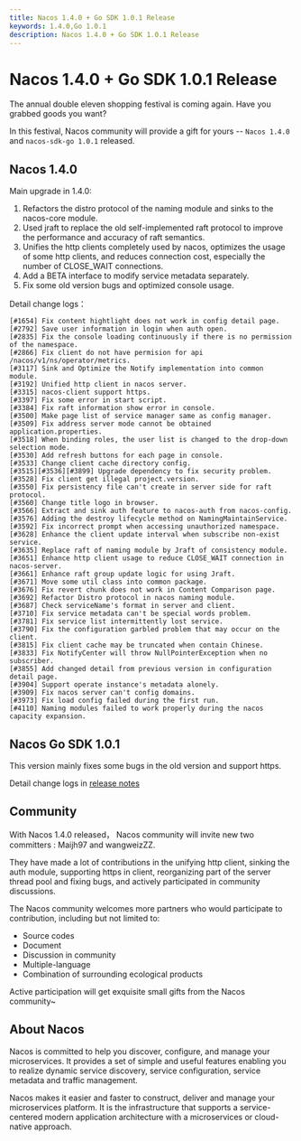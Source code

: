 ```yaml
---
title: Nacos 1.4.0 + Go SDK 1.0.1 Release
keywords: 1.4.0,Go 1.0.1
description: Nacos 1.4.0 + Go SDK 1.0.1 Release
---
```


# Nacos 1.4.0 + Go SDK 1.0.1 Release

The annual double eleven shopping festival is coming again. 
Have you grabbed goods you want?

In this festival, Nacos community will provide a gift for yours -- `Nacos 1.4.0` and `nacos-sdk-go 1.0.1` released.

## Nacos 1.4.0

Main upgrade in 1.4.0:

1. Refactors the distro protocol of the naming module and sinks to the nacos-core module.
1. Used jraft to replace the old self-implemented raft protocol to improve the performance and accuracy of raft semantics.
1. Unifies the http clients completely used by nacos, optimizes the usage of some http clients, and reduces connection cost, especially the number of CLOSE_WAIT connections.
1. Add a BETA interface to modify service metadata separately.
1. Fix some old version bugs and optimized console usage.

Detail change logs：

```
[#1654] Fix content hightlight does not work in config detail page.
[#2792] Save user information in login when auth open.
[#2835] Fix the console loading continuously if there is no permission of the namespace.
[#2866] Fix client do not have permision for api  /nacos/v1/ns/operator/metrics.
[#3117] Sink and Optimize the Notify implementation into common module.
[#3192] Unified http client in nacos server.
[#3315] nacos-client support https.
[#3397] Fix some error in start script.
[#3384] Fix raft information show error in console.
[#3500] Make page list of service manager same as config manager.
[#3509] Fix address server mode cannot be obtained application.properties.
[#3518] When binding roles, the user list is changed to the drop-down selection mode.
[#3530] Add refresh buttons for each page in console.
[#3533] Change client cache directory config.
[#3515][#3536][#3899] Upgrade dependency to fix security problem.
[#3528] Fix client get illegal project.version.
[#3550] Fix persistency file can't create in server side for raft protocol.
[#3560] Change title logo in browser.
[#3566] Extract and sink auth feature to nacos-auth from nacos-config.
[#3576] Adding the destroy lifecycle method on NamingMaintainService.
[#3592] Fix incorrect prompt when accessing unauthorized namespace.
[#3628] Enhance the client update interval when subscribe non-exist service.
[#3635] Replace raft of naming module by Jraft of consistency module.
[#3651] Enhance http client usage to reduce CLOSE_WAIT connection in nacos-server.
[#3661] Enhance raft group update logic for using Jraft.
[#3671] Move some util class into common package.
[#3676] Fix revert chunk does not work in Content Comparison page.
[#3692] Refactor Distro protocol in nacos naming module.
[#3687] Check serviceName's format in server and client.
[#3710] Fix service metadata can't be special words problem.
[#3781] Fix service list intermittently lost service.
[#3790] Fix the configuration garbled problem that may occur on the client.
[#3815] Fix client cache may be truncated when contain Chinese.
[#3833] Fix NotifyCenter will throw NullPointerException when no subscriber.
[#3855] Add changed detail from previous version in configuration detail page.
[#3904] Support operate instance's metadata alonely.
[#3909] Fix nacos server can't config domains.
[#3973] Fix load config failed during the first run.
[#4110] Naming modules failed to work properly during the nacos capacity expansion.
```

## Nacos Go SDK 1.0.1

This version mainly fixes some bugs in the old version and support https.

Detail change logs in [release notes](https://github.com/nacos-group/nacos-sdk-go/releases/tag/v1.0.1)

## Community

With Nacos 1.4.0 released， Nacos community will invite new two committers : Maijh97 and wangweizZZ.

They have made a lot of contributions in the unifying http client, sinking the auth module, supporting https in client, reorganizing part of the server thread pool and fixing bugs, and actively participated in community discussions.

The Nacos community welcomes more partners who would participate to contribution, including but not limited to:

- Source codes
- Document
- Discussion in community
- Multiple-language
- Combination of surrounding ecological products

Active participation will get exquisite small gifts from the Nacos community~

## About Nacos

Nacos is committed to help you discover, configure, and manage your microservices. It provides a set of simple and useful features enabling you to realize dynamic service discovery, service configuration, service metadata and traffic management. 

Nacos makes it easier and faster to construct, deliver and manage your microservices platform. It is the infrastructure that supports a service-centered modern application architecture with a microservices or cloud-native approach.
